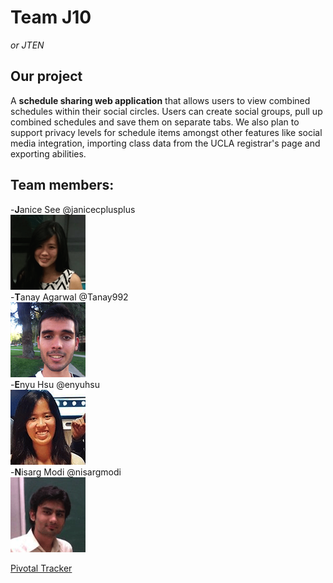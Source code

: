 # Team J10
*or JTEN*

## Our project
A **schedule sharing web application** that allows users to view combined schedules within their social circles. Users can create social groups, pull up combined schedules and save them on separate tabs. We also plan to support privacy levels for schedule items amongst other features like social media integration, importing class data from the UCLA registrar's page and exporting abilities.

## Team members:
-**J**anice See @janicecplusplus  
![Janice](images/janice.png?raw=true "Janice")  
-**T**anay Agarwal @Tanay992  
![Tanay](images/tanay.png?raw=true "Tanay")  
-**E**nyu Hsu @enyuhsu  
![Enyu](images/enyu.png?raw=true "Enyu")  
-**N**isarg Modi @nisargmodi  
![Nisarg](images/nisarg.png?raw=true "Nisarg")  

[Pivotal Tracker](https://www.pivotaltracker.com/n/projects/1446722)
